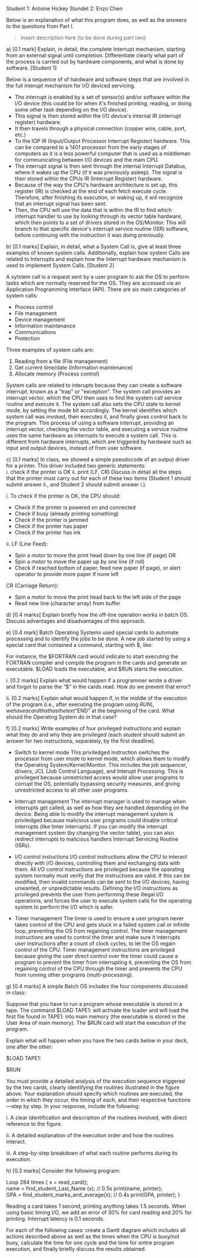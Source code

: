 Student 1: Antoine Hickey
Stundet 2: Enzo Chen

Below is an explanation of what this program does, as well as the answers to the questions from Part I.

> Insert description here (to be done during part two)

a) [0.1 mark] Explain, in detail, the complete Interrupt mechanism, starting from an external signal until 
completion. Differentiate clearly what part of the process is carried out by hardware components, and what 
is done by software. [Student 1] 

Below is a sequence of of hardware and software steps that are involved in the full interupt mechanism for I/O deviced servicing.
- The interrupt is enabled by a set of sensor(s) and/or software within the I/O device (this could be for when it's finished printing, reading, or doing some other task depending on the I/O device).
- This signal is then stored within the I/O device's internal IR (interrupt register) hardware.
- It then travels through a physical connection (copper wire, cable, port, etc.)
- To the IOP IR (Input/Output Processor Interrupt Register) hardware. This can be compared to a 1401 processor from the early stages of computers as it is a less powerful computer that is used as a middleman for communicating between I/O devices and the main CPU.
- The interrupt signal is then sent through the internal Interrupt Databus, where it wakes up the CPU (if it was previously asleep). The signal is then stored within the CPUs IR (Interrupt Register) hardware.
- Because of the way the CPU's hardware architecture is set up, this register (IR) is checked at the end of each fetch execute cycle. Therefore, after finishing its execution, or waking up, it will recognize that an interrupt signal has been sent.
- Then, the CPU will use the data that is within the IR to find which interrupt handler to use by looking through its vector table hardware, which then points to a set of drivers stored in the OS/Monitor. This will branch to that specific device's interrupt service routine (ISR) software, before continuing with the instruction it was doing previously. 

b) [0.1 marks] Explain, in detail, what a System Call is, give at least three examples of known system calls. 
Additionally, explain how system Calls are related to Interrupts and explain how the Interrupt hardware 
mechanism is used to implement System Calls. [Student 2] 

A sytstem call is a request sent by a user program to ask the OS to perform tasks which are normally reserved for the OS. They are accessed via an Application Programming Interface (API).
There are six main categories of system calls:
- Process control
- File management
- Device management
- Information maintenance
- Communications
- Protection

Three examples of system calls are:
1. Reading from a file (File management)
2. Get current time/date (Information maintenance)
3. Allocate memory (Process control)

System calls are related to interupts because they can create a software interrupt, known as a "trap" or "exception". 
The system call provides an interrupt vector, which the CPU then uses to find the system call service routine and execute it.
The system call also sets the CPU state to kernel mode, by setting the mode bit accordingly.
The kernel identifies which system call was invoked, then executes it, and finally gives control back to the program.
This process of using a software interrupt, providing an interrupt vector, checking the vector table, and executing a service routine uses the same hardware as interrupts to execute a system call. This is different from hardware interrupts, which are triggered by hardware such as input and output devices, instead of from user software.

 
c) [0.1 marks] In class, we showed a simple pseudocode of an output driver for a printer. This driver 
included two generic statements:  
i. check if the printer is OK 
ii. print (LF, CR) 
Discuss in detail all the steps that the printer must carry out for each of these two items (Student 1 should 
submit answer ii., and Student 2 should submit answer i.). 

i. To check if the printer is OK, the CPU should:
- Check if the printer is powered on and connected
- Check if busy (already printing something)
- Check if the printer is jammed
- Check if the printer has paper
- Check if the printer has ink

ii. 
LF (Line Feed):
- Spin a motor to move the print head down by one line (if page) OR
- Spin a motor to move the paper up by one line (if roll)
- Check if reached bottom of paper, feed new paper (if page), or alert operator to provide more paper if none left

CR (Carriage Return):
- Spin a motor to move the print head back to the left side of the page
- Read new line (character array) from buffer

d) [0.4 marks] Explain briefly how the off-line operation works in batch OS. Discuss advantages and 
disadvantages of this approach. 
 
 
e) [0.4 mark] Batch Operating Systems used special cards to automate processing and to identify the jobs to 
be done. A new job started by using a special card that contained a command,  starting with $, like:

For instance, the $FORTRAN card would indicate to start executing the FORTRAN compiler and compile 
the program in the cards and generate an executable. $LOAD loads the executable, and $RUN starts the 
execution. 
 
i. [0.2 marks] Explain what would happen if a programmer wrote a driver and forgot to parse 
the “$” in the cards read. How do we prevent that error? 
 
ii. [0.2 marks] Explain what would happen if, in the middle of the execution of the program (i.e., 
after executing the program using $RUN), we have a card that has the text “$END” at the 
beginning of the card. What should the Operating System do in that case? 
 
 
f) [0.2 marks] Write examples of four privileged instructions and explain what they do and why they are 
privileged (each student should submit an answer for two instructions, separately, by the first 
deadline). 

- Switch to kernel mode
This priviledged instruction switches the processor from user mode to kernel mode, which allows them to modify the Operating System/Kernel/Monitor. This includes the job sequencer, drivers, JCL (Job Control Language), and Interupt Processing. This is privileged because unrestricted access would allow user programs to corrupt the OS, potentially bypassing security measures, and giving unrestricted access to all other user programs.

- Interrupt management
The interrupt manager is used to manage when interrupts get called, as well as how they are handled depending on the device. Being able to modify the interrupt management system is priviledged because malicious user programs could disable critical interrupts (like timer interrupts). If you can modify the interrupt management system (by changing the vector table), you can also redirect interrupts to malicious handlers Interrupt Servicing Routine (ISRs).

- I/O control instuctions
I/O control instructions allow the CPU to interact directly with I/O devices, controlling them and exchanging data with them. All I/O control instructions are privileged because the operating system normally must verify that the instructions are valid. If this can be modified, then invalid commands can be sent to the I/O devices, having unwanted, or unpredictable results. Defining the I/O instructions as privileged prevents the user from performing these illegal I/O operations, and forces the user to execute system calls for the operating system to perform the I/O which is safer.

- Timer management
The timer is used to ensure a user program never takes control of the CPU and gets stuck in a failed system call or infinite loop, preventing the OS from regaining control. The timer management instructions are used to control the timer and make sure it interrupts user instructions after a count of clock cycles, to let the OS regain control of the CPU. Timer management instructions are privileged because giving the user direct control over the timer could cause
a program to prevent the timer from interrupting it, preventing the OS from regaining control of the CPU through the timer and prevents the CPU from running other programs (multi-processing).

  
g) [0.4 marks] A simple Batch OS includes the four components discussed in class: 
  
Suppose that you have to run a program whose executable is stored in a tape. The command $LOAD 
TAPE1: will activate the loader and will load the first file found in TAPE1: into main memory (the 
executable is stored in the User Area of main memory). The $RUN card will start the execution of the 
program. 
 
Explain what will happen when you have the two cards below in your deck, one after the other: 
 
$LOAD TAPE1: 

$RUN 
 
You must provide a detailed analysis of the execution sequence triggered by the two cards, clearly 
identifying the routines illustrated in the figure above. Your explanation should specify which routines are 
executed, the order in which they occur, the timing of each, and their respective functions—step by step. In 
your response, include the following: 
   
i. A clear identification and description of the routines involved, with direct reference to the figure.   
 
ii. A detailed explanation of the execution order and how the routines interact.   
 
iii. A step-by-step breakdown of what each routine performs during its execution. 
 
 
h) [0.3 marks] Consider the following program: 
 
 
 Loop 284 times { 
 x = read_card();  
 name = find_student_Last_Name (x);  // 0.5s 
 print(name, printer);  
 GPA = find_student_marks_and_average(x); // 0.4s 
 print(GPA, printer); 
} 
 
Reading a card takes 1 second, printing anything takes 1.5 seconds. When using basic timing I/O, we add 
an error of 30% for card reading and 20% for printing. Interrupt latency is 0.1 seconds. 
 
For each of the following cases: create a Gantt diagram which includes all actions described above as well 
as the times when the CPU is busy/not busy, calculate the time for one cycle and the time for entire 
program execution, and finally briefly discuss the results obtained. 

